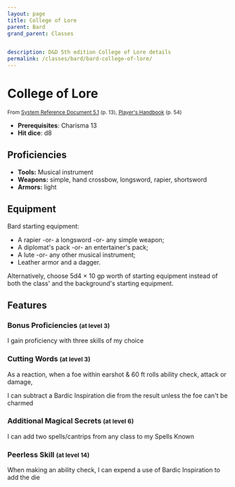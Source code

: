 ```yaml
---
layout: page
title: College of Lore
parent: Bard
grand_parent: Classes


description: D&D 5th edition College of Lore details
permalink: /classes/bard/bard-college-of-lore/
---
```


# College of Lore

<small>From <a target="_blank" href="https://media.wizards.com/2016/downloads/DND/SRD-OGL_V5.1.pdf">System Reference Document 5.1</a> (p. 13), <a target="_blank" href="https://dnd.wizards.com/products/tabletop-games/rpg-products/rpg_playershandbook">Player's Handbook</a> (p. 54)</small>

- **Prerequisites**: Charisma 13
- **Hit dice**: d8

## Proficiencies

- **Tools:** Musical instrument
- **Weapons:** simple, hand crossbow, longsword, rapier, shortsword
- **Armors:** light

## Equipment


Bard starting equipment:

- A rapier -or- a longsword -or- any simple weapon;
- A diplomat's pack -or- an entertainer's pack;
- A lute -or- any other musical instrument;
- Leather armor and a dagger.

Alternatively, choose 5d4 × 10 gp worth of starting equipment instead of both the class' and the background's starting equipment.


## Features

### Bonus Proficiencies <small>(at level 3)</small>


I gain proficiency with three skills of my choice



### Cutting Words <small>(at level 3)</small>


As a reaction, when a foe within earshot & 60 ft rolls ability check, attack or damage,

I can subtract a Bardic Inspiration die from the result unless the foe can't be charmed



### Additional Magical Secrets <small>(at level 6)</small>


I can add two spells/cantrips from any class to my Spells Known



### Peerless Skill <small>(at level 14)</small>


When making an ability check, I can expend a use of Bardic Inspiration to add the die


